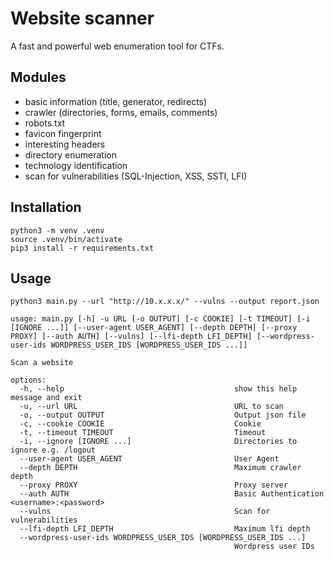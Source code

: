# Website scanner

A fast and powerful web enumeration tool for CTFs.

## Modules

- basic information (title, generator, redirects)
- crawler (directories, forms, emails, comments)
- robots.txt
- favicon fingerprint
- interesting headers
- directory enumeration
- technology identification
- scan for vulnerabilities (SQL-Injection, XSS, SSTI, LFI)

## Installation

```
python3 -m venv .venv
source .venv/bin/activate
pip3 install -r requirements.txt
```

## Usage

```
python3 main.py --url "http://10.x.x.x/" --vulns --output report.json
```

```
usage: main.py [-h] -u URL [-o OUTPUT] [-c COOKIE] [-t TIMEOUT] [-i [IGNORE ...]] [--user-agent USER_AGENT] [--depth DEPTH] [--proxy PROXY] [--auth AUTH] [--vulns] [--lfi-depth LFI_DEPTH] [--wordpress-user-ids WORDPRESS_USER_IDS [WORDPRESS_USER_IDS ...]]

Scan a website

options:
  -h, --help                                      show this help message and exit
  -u, --url URL                                   URL to scan
  -o, --output OUTPUT                             Output json file
  -c, --cookie COOKIE                             Cookie
  -t, --timeout TIMEOUT                           Timeout
  -i, --ignore [IGNORE ...]                       Directories to ignore e.g. /logout
  --user-agent USER_AGENT                         User Agent
  --depth DEPTH                                   Maximum crawler depth
  --proxy PROXY                                   Proxy server
  --auth AUTH                                     Basic Authentication <username>:<password>
  --vulns                                         Scan for vulnerabilities
  --lfi-depth LFI_DEPTH                           Maximum lfi depth
  --wordpress-user-ids WORDPRESS_USER_IDS [WORDPRESS_USER_IDS ...]
                                                  Wordpress user IDs
```
